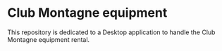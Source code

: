 # Club Montagne equipment

This repository is dedicated to a Desktop application to handle the Club Montagne equipment rental.


